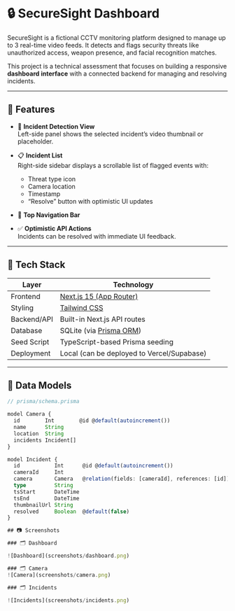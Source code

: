 # 🔒 SecureSight Dashboard

SecureSight is a fictional CCTV monitoring platform designed to manage up to 3 real-time video feeds. It detects and flags security threats like unauthorized access, weapon presence, and facial recognition matches.

This project is a technical assessment that focuses on building a responsive **dashboard interface** with a connected backend for managing and resolving incidents.

---

## 🚀 Features

- 🔎 **Incident Detection View**  
  Left-side panel shows the selected incident’s video thumbnail or placeholder.

- 📋 **Incident List**  
  Right-side sidebar displays a scrollable list of flagged events with:
  - Threat type icon
  - Camera location
  - Timestamp
  - “Resolve” button with optimistic UI updates

- 🧭 **Top Navigation Bar**

- ✅ **Optimistic API Actions**  
  Incidents can be resolved with immediate UI feedback.

---

## 🧱 Tech Stack

| Layer        | Technology                      |
| ------------ | ------------------------------- |
| Frontend     | [Next.js 15 (App Router)](https://nextjs.org/docs) |
| Styling      | [Tailwind CSS](https://tailwindcss.com) |
| Backend/API  | Built-in Next.js API routes     |
| Database     | SQLite (via [Prisma ORM](https://www.prisma.io/)) |
| Seed Script  | TypeScript-based Prisma seeding |
| Deployment   | Local (can be deployed to Vercel/Supabase) |

---

## 📸 Data Models

```ts
// prisma/schema.prisma

model Camera {
  id        Int        @id @default(autoincrement())
  name      String
  location  String
  incidents Incident[]
}

model Incident {
  id           Int      @id @default(autoincrement())
  cameraId     Int
  camera       Camera   @relation(fields: [cameraId], references: [id])
  type         String
  tsStart      DateTime
  tsEnd        DateTime
  thumbnailUrl String
  resolved     Boolean  @default(false)
}

## 📷 Screenshots

### 🗂️ Dashboard

![Dashboard](screenshots/dashboard.png)

### 🗂️ Camera
![Camera](screenshots/camera.png)

### 🗂️ Incidents

![Incidents](screenshots/incidents.png)



